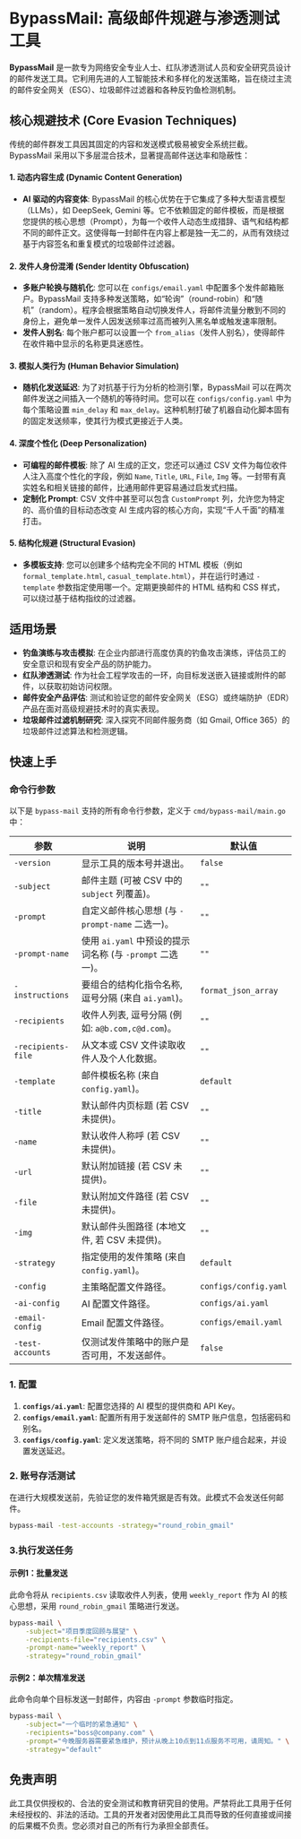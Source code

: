 # BypassMail: 高级邮件规避与渗透测试工具

**BypassMail** 是一款专为网络安全专业人士、红队渗透测试人员和安全研究员设计的邮件发送工具。它利用先进的人工智能技术和多样化的发送策略，旨在绕过主流的邮件安全网关（ESG）、垃圾邮件过滤器和各种反钓鱼检测机制。

## 核心规避技术 (Core Evasion Techniques)

传统的邮件群发工具因其固定的内容和发送模式极易被安全系统拦截。BypassMail 采用以下多层混合技术，显著提高邮件送达率和隐蔽性：

#### 1. **动态内容生成 (Dynamic Content Generation)**
- **AI 驱动的内容变体**: BypassMail 的核心优势在于它集成了多种大型语言模型（LLMs），如 DeepSeek, Gemini 等。它不依赖固定的邮件模板，而是根据您提供的核心思想（Prompt），为每一个收件人动态生成措辞、语气和结构都不同的邮件正文。这使得每一封邮件在内容上都是独一无二的，从而有效绕过基于内容签名和重复模式的垃圾邮件过滤器。

#### 2. **发件人身份混淆 (Sender Identity Obfuscation)**
- **多账户轮换与随机化**: 您可以在 `configs/email.yaml` 中配置多个发件邮箱账户。BypassMail 支持多种发送策略，如“轮询”（round-robin）和“随机”（random）。程序会根据策略自动切换发件人，将邮件流量分散到不同的身份上，避免单一发件人因发送频率过高而被列入黑名单或触发速率限制。
- **发件人别名**: 每个账户都可以设置一个 `from_alias`（发件人别名），使得邮件在收件箱中显示的名称更具迷惑性。

#### 3. **模拟人类行为 (Human Behavior Simulation)**
- **随机化发送延迟**: 为了对抗基于行为分析的检测引擎，BypassMail 可以在两次邮件发送之间插入一个随机的等待时间。您可以在 `configs/config.yaml` 中为每个策略设置 `min_delay` 和 `max_delay`。这种机制打破了机器自动化脚本固有的固定发送频率，使其行为模式更接近于人类。

#### 4. **深度个性化 (Deep Personalization)**
- **可编程的邮件模板**: 除了 AI 生成的正文，您还可以通过 CSV 文件为每位收件人注入高度个性化的字段，例如 `Name`, `Title`, `URL`, `File`, `Img` 等。一封带有真实姓名和相关链接的邮件，比通用邮件更容易通过启发式扫描。
- **定制化 Prompt**: CSV 文件中甚至可以包含 `CustomPrompt` 列，允许您为特定的、高价值的目标动态改变 AI 生成内容的核心方向，实现“千人千面”的精准打击。

#### 5. **结构化规避 (Structural Evasion)**
- **多模板支持**: 您可以创建多个结构完全不同的 HTML 模板（例如 `formal_template.html`, `casual_template.html`），并在运行时通过 `-template` 参数指定使用哪一个。定期更换邮件的 HTML 结构和 CSS 样式，可以绕过基于结构指纹的过滤器。

## 适用场景

* **钓鱼演练与攻击模拟**: 在企业内部进行高度仿真的钓鱼攻击演练，评估员工的安全意识和现有安全产品的防护能力。
* **红队渗透测试**: 作为社会工程学攻击的一环，向目标发送嵌入链接或附件的邮件，以获取初始访问权限。
* **邮件安全产品评估**: 测试和验证您的邮件安全网关（ESG）或终端防护（EDR）产品在面对高级规避技术时的真实表现。
* **垃圾邮件过滤机制研究**: 深入探究不同邮件服务商（如 Gmail, Office 365）的垃圾邮件过滤算法和检测逻辑。

## 快速上手
### 命令行参数

以下是 `bypass-mail` 支持的所有命令行参数，定义于 `cmd/bypass-mail/main.go` 中：

| 参数 | 说明 | 默认值 |
| --- | --- | --- |
| `-version` | 显示工具的版本号并退出。 | `false` |
| `-subject` | 邮件主题 (可被 CSV 中的 `subject` 列覆盖)。 | `""` |
| `-prompt` | 自定义邮件核心思想 (与 `-prompt-name` 二选一)。 | `""` |
| `-prompt-name` | 使用 `ai.yaml` 中预设的提示词名称 (与 `-prompt` 二选一)。 | `""` |
| `-instructions` | 要组合的结构化指令名称, 逗号分隔 (来自 `ai.yaml`)。 | `format_json_array` |
| `-recipients` | 收件人列表, 逗号分隔 (例如: `a@b.com,c@d.com`)。 | `""` |
| `-recipients-file` | 从文本或 CSV 文件读取收件人及个人化数据。 | `""` |
| `-template` | 邮件模板名称 (来自 `config.yaml`)。 | `default` |
| `-title` | 默认邮件内页标题 (若 CSV 未提供)。 | `""` |
| `-name` | 默认收件人称呼 (若 CSV 未提供)。 | `""` |
| `-url` | 默认附加链接 (若 CSV 未提供)。 | `""` |
| `-file` | 默认附加文件路径 (若 CSV 未提供)。 | `""` |
| `-img` | 默认邮件头图路径 (本地文件, 若 CSV 未提供)。 | `""` |
| `-strategy` | 指定使用的发件策略 (来自 `config.yaml`)。 | `default` |
| `-config` | 主策略配置文件路径。 | `configs/config.yaml` |
| `-ai-config` | AI 配置文件路径。 | `configs/ai.yaml` |
| `-email-config` | Email 配置文件路径。 | `configs/email.yaml` |
| `-test-accounts` | 仅测试发件策略中的账户是否可用，不发送邮件。 | `false` |

### 1. 配置

1.  **`configs/ai.yaml`**: 配置您选择的 AI 模型的提供商和 API Key。
2.  **`configs/email.yaml`**: 配置所有用于发送邮件的 SMTP 账户信息，包括密码和别名。
3.  **`configs/config.yaml`**: 定义发送策略，将不同的 SMTP 账户组合起来，并设置发送延迟。

### 2. 账号存活测试

在进行大规模发送前，先验证您的发件箱凭据是否有效。此模式不会发送任何邮件。
```bash
bypass-mail -test-accounts -strategy="round_robin_gmail"
```

### 3.执行发送任务
#### 示例1：批量发送

此命令将从 `recipients.csv` 读取收件人列表，使用 `weekly_report` 作为 AI 的核心思想，采用 `round_robin_gmail` 策略进行发送。

```bash
bypass-mail \
    -subject="项目季度回顾与展望" \
    -recipients-file="recipients.csv" \
    -prompt-name="weekly_report" \
    -strategy="round_robin_gmail"
```

#### 示例2：单次精准发送
此命令向单个目标发送一封邮件，内容由 `-prompt` 参数临时指定。

```bash
bypass-mail \
    -subject="一个临时的紧急通知" \
    -recipients="boss@company.com" \
    -prompt="今晚服务器需要紧急维护，预计从晚上10点到11点服务不可用，请周知。" \
    -strategy="default"
```

## 免责声明
此工具仅供授权的、合法的安全测试和教育研究目的使用。严禁将此工具用于任何未经授权的、非法的活动。工具的开发者对因使用此工具而导致的任何直接或间接的后果概不负责。您必须对自己的所有行为承担全部责任。